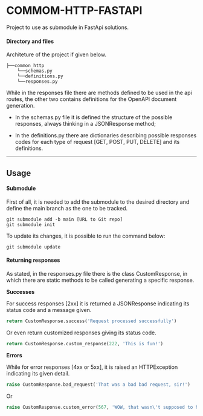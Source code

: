 # COMMOM-HTTP-FASTAPI

Project to use as submodule in FastApi solutions.

#### Directory and files 

Architeture of the project if given below.
```
├──common_http
    └──schemas.py
    └──definitions.py
    └──responses.py
```

While in the responses file there are methods defined to be used in the api routes, the other two contains definitions for the OpenAPI document generation.

- In the schemas.py file it is defined the structure of the possible responses, always thinking in a JSONResponse method;

- In the definitions.py there are dictionaries describing possible responses codes for each type of request [GET, POST, PUT, DELETE] and its definitions.
---
## Usage
#### Submodule

First of all, it is needed to add the submodule to the desired directory and define the main branch as the one to be tracked.

```
git submodule add -b main [URL to Git repo]
git submodule init
```

To update its changes, it is possible to run the command below:

```
git submodule update
```

#### Returning responses

As stated, in the responses.py file there is the class <g>CustomResponse</g>, in which there are static methods to be called generating a specific response.

**Successes**

For success responses [2xx] it is returned a JSONResponse indicating its status code and a message given.

```Python
return CustomResponse.success('Request processed successfully')
```
Or even return customized responses giving its status code.
```Python
return CustomResponse.custom_response(222, 'This is fun!')
```

**Errors**

While for error responses [4xx or 5xx], it is raised an HTTPException indicating its given detail.

```Python
raise CustomResponse.bad_request('That was a bad bad request, sir!')
```
Or
```Python
raise CustomResponse.custom_error(567, 'WOW, that wasn\'t supposed to happen!')
```